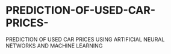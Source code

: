 # PREDICTION-OF-USED-CAR-PRICES-
PREDICTION OF USED CAR PRICES USING ARTIFICIAL NEURAL NETWORKS AND MACHINE LEARNING
